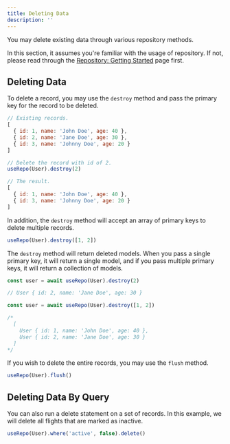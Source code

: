 ```yaml
---
title: Deleting Data
description: ''
---
```


You may delete existing data through various repository methods.

In this section, it assumes you're familiar with the usage of repository. If not, please read through the [Repository: Getting Started](./1.getting-started) page first.

## Deleting Data

To delete a record, you may use the `destroy` method and pass the primary key for the record to be deleted.

```js
// Existing records.
[
  { id: 1, name: 'John Doe', age: 40 },
  { id: 2, name: 'Jane Doe', age: 30 },
  { id: 3, name: 'Johnny Doe', age: 20 }
]

// Delete the record with id of 2.
useRepo(User).destroy(2)

// The result.
[
  { id: 1, name: 'John Doe', age: 40 },
  { id: 3, name: 'Johnny Doe', age: 20 }
]
```

In addition, the `destroy` method will accept an array of primary keys to delete multiple records.

```js
useRepo(User).destroy([1, 2])
```

The `destroy` method will return deleted models. When you pass a single primary key, it will return a single model, and if you pass multiple primary keys, it will return a collection of models.

```js
const user = await useRepo(User).destroy(2)

// User { id: 2, name: 'Jane Doe', age: 30 }

const user = await useRepo(User).destroy([1, 2])

/*
  [
    User { id: 1, name: 'John Doe', age: 40 },
    User { id: 2, name: 'Jane Doe', age: 30 }
  ]
*/
```

If you wish to delete the entire records, you may use the `flush` method.

```js
useRepo(User).flush()
```

## Deleting Data By Query

You can also run a delete statement on a set of records. In this example, we will delete all flights that are marked as inactive.

```js
useRepo(User).where('active', false).delete()
```
